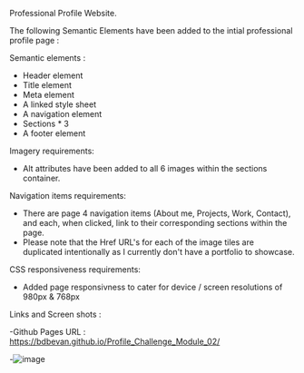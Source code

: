 Professional Profile Website. 

The following Semantic Elements have been added to the intial professional profile page : 

Semantic elements :
- Header element
- Title element
- Meta element
- A linked style sheet
- A navigation element
- Sections * 3
- A footer element 

Imagery requirements: 
- Alt attributes have been added to all 6 images within the sections container.

Navigation items requirements:
- There are page 4 navigation items (About me, Projects, Work, Contact), and each, when clicked, link to their corresponding sections within the page.
- Please note that the Href URL's for each of the image tiles are duplicated intentionally as I currently don't have a portfolio to showcase.

CSS responsiveness requirements:
- Added page responsivness to cater for device / screen resolutions of 980px & 768px

Links and Screen shots :

-Github Pages URL : https://bdbevan.github.io/Profile_Challenge_Module_02/

-![image](https://github.com/BDBevan/Profile_Challenge_Module_02/assets/47439436/56b52c82-ccb3-48d4-b6e3-84b636449611)

